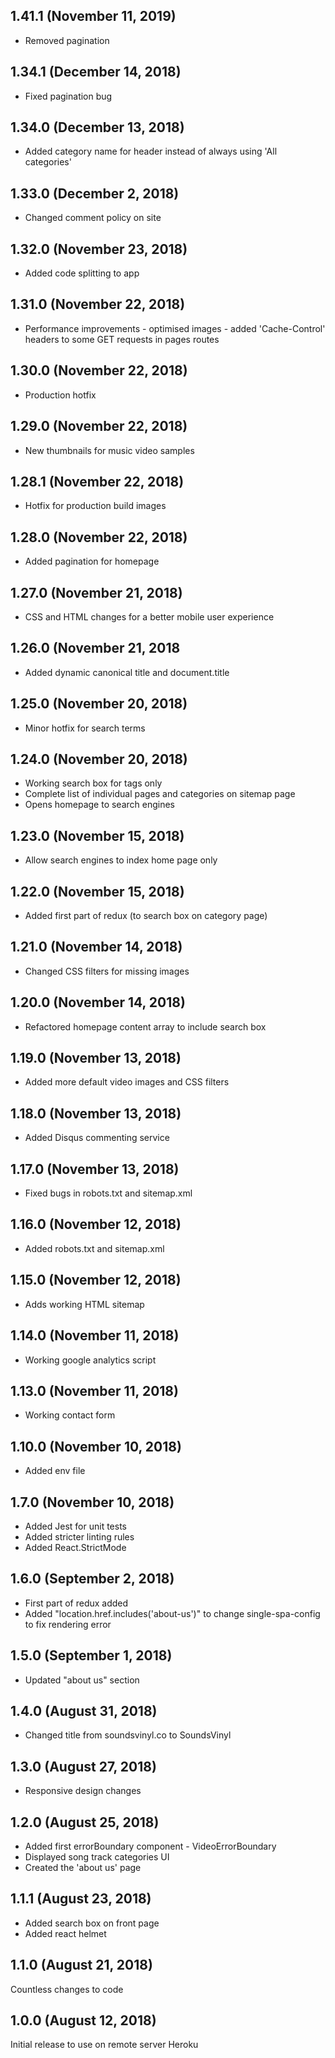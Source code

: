 ## 1.41.1 (November 11, 2019)

- Removed pagination

## 1.34.1 (December 14, 2018)

- Fixed pagination bug

## 1.34.0 (December 13, 2018)

- Added category name for header instead of always using 'All categories'

## 1.33.0 (December 2, 2018)

- Changed comment policy on site

## 1.32.0 (November 23, 2018)

- Added code splitting to app

## 1.31.0 (November 22, 2018)

- Performance improvements - optimised images - added 'Cache-Control' headers to some GET requests in pages routes

## 1.30.0 (November 22, 2018)

- Production hotfix

## 1.29.0 (November 22, 2018)

- New thumbnails for music video samples

## 1.28.1 (November 22, 2018)

- Hotfix for production build images

## 1.28.0 (November 22, 2018)

- Added pagination for homepage

## 1.27.0 (November 21, 2018)

- CSS and HTML changes for a better mobile user experience

## 1.26.0 (November 21, 2018

- Added dynamic canonical title and document.title

## 1.25.0 (November 20, 2018)

- Minor hotfix for search terms

## 1.24.0 (November 20, 2018)

- Working search box for tags only
- Complete list of individual pages and categories on sitemap page
- Opens homepage to search engines

## 1.23.0 (November 15, 2018)

- Allow search engines to index home page only

## 1.22.0 (November 15, 2018)

- Added first part of redux (to search box on category page)

## 1.21.0 (November 14, 2018)

- Changed CSS filters for missing images

## 1.20.0 (November 14, 2018)

- Refactored homepage content array to include search box

## 1.19.0 (November 13, 2018)

- Added more default video images and CSS filters

## 1.18.0 (November 13, 2018)

- Added Disqus commenting service

## 1.17.0 (November 13, 2018)

- Fixed bugs in robots.txt and sitemap.xml

## 1.16.0 (November 12, 2018)

- Added robots.txt and sitemap.xml

## 1.15.0 (November 12, 2018)

- Adds working HTML sitemap

## 1.14.0 (November 11, 2018)

- Working google analytics script

## 1.13.0 (November 11, 2018)

- Working contact form

## 1.10.0 (November 10, 2018)

- Added env file

## 1.7.0 (November 10, 2018)

- Added Jest for unit tests
- Added stricter linting rules
- Added React.StrictMode

## 1.6.0 (September 2, 2018)

- First part of redux added
- Added "location.href.includes('about-us')" to change single-spa-config to fix rendering error

## 1.5.0 (September 1, 2018)

- Updated "about us" section

## 1.4.0 (August 31, 2018)

- Changed title from soundsvinyl.co to SoundsVinyl

## 1.3.0 (August 27, 2018)

- Responsive design changes

## 1.2.0 (August 25, 2018)

- Added first errorBoundary component - VideoErrorBoundary
- Displayed song track categories UI
- Created the 'about us' page

## 1.1.1 (August 23, 2018)

- Added search box on front page
- Added react helmet

## 1.1.0 (August 21, 2018)

Countless changes to code

## 1.0.0 (August 12, 2018)

Initial release to use on remote server Heroku
